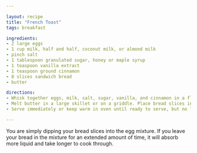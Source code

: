 ```yaml
---

layout: recipe
title: "French Toast"
tags: breakfast

ingredients:
- 2 large eggs
- 1 cup milk, half and half, coconut milk, or almond milk
- pinch salt
- 1 tablespoon granulated sugar, honey or maple syrup
- 1 teaspoon vanilla extract
- 1 teaspoon ground cinnamon
- 8 slices sandwich bread
- butter

directions:
- Whisk together eggs, milk, salt, sugar, vanilla, and cinnamon in a flat-bottomed pie plate or baking dish. Place bread slices, one or two at a time, into the egg mixture and flip to make sure both sides of bread are well-coated.
- Melt butter in a large skillet or on a griddle. Place bread slices in skillet or on griddle and cook on medium heat until golden brown on each side, about 2-3 minutes.
- Serve immediately or keep warm in oven until ready to serve, but no longer than about 30 minutes.

---
```


You are simply dipping your bread slices into the egg mixture. If you leave your bread in the mixture for an extended amount of time, it will absorb more liquid and take longer to cook through.
